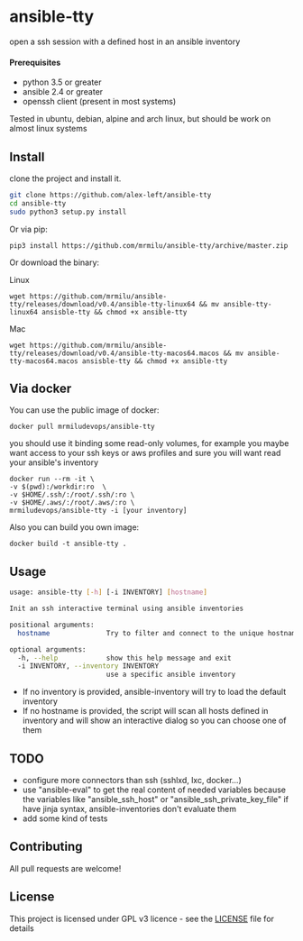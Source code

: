 # ansible-tty

open a ssh session with a defined host in an ansible inventory


#### Prerequisites

* python 3.5 or greater
* ansible 2.4 or greater
* openssh client (present in most systems)

Tested in ubuntu, debian, alpine and arch linux, but should be work on almost linux systems

## Install

clone the project and install it.
```sh
git clone https://github.com/alex-left/ansible-tty
cd ansible-tty
sudo python3 setup.py install

```
Or via pip:
```
pip3 install https://github.com/mrmilu/ansible-tty/archive/master.zip
```

Or download the binary:

Linux
```
wget https://github.com/mrmilu/ansible-tty/releases/download/v0.4/ansible-tty-linux64 && mv ansible-tty-linux64 ansisble-tty && chmod +x ansible-tty
```
Mac
```
wget https://github.com/mrmilu/ansible-tty/releases/download/v0.4/ansible-tty-macos64.macos && mv ansible-tty-macos64.macos ansisble-tty && chmod +x ansible-tty
```
## Via docker
You can use the public image of docker:
```
docker pull mrmiludevops/ansible-tty
```

you should use it binding some read-only volumes, for example you maybe want
access to your ssh keys or aws profiles and sure you will want read your ansible's inventory
```
docker run --rm -it \
-v $(pwd):/workdir:ro  \
-v $HOME/.ssh/:/root/.ssh/:ro \
-v $HOME/.aws/:/root/.aws/:ro \
mrmiludevops/ansible-tty -i [your inventory]
```

Also you can build you own image:
```
docker build -t ansible-tty .
```

## Usage
```sh
usage: ansible-tty [-h] [-i INVENTORY] [hostname]

Init an ssh interactive terminal using ansible inventories

positional arguments:
  hostname              Try to filter and connect to the unique hostname

optional arguments:
  -h, --help            show this help message and exit
  -i INVENTORY, --inventory INVENTORY
                        use a specific ansible inventory
```
- If no inventory is provided, ansible-inventory will try to load the default inventory
- If no hostname is provided, the script will scan all hosts defined in inventory and will show an interactive dialog so you can choose one of them


## TODO
- configure more connectors than ssh (sshlxd, lxc, docker...)
- use "ansible-eval" to get the real content of needed variables because the variables like "ansible_ssh_host" or "ansible_ssh_private_key_file" if have jinja syntax, ansible-inventories don't evaluate them
- add some kind of tests

## Contributing

All pull requests are welcome!

## License

This project is licensed under GPL v3 licence - see the [LICENSE](LICENSE) file for details

